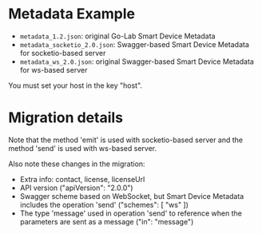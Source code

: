 # Metadata Example

 * `metadata_1.2.json`: original Go-Lab Smart Device Metadata
 * `metadata_socketio_2.0.json`: Swagger-based Smart Device Metadata for socketio-based server
 * `metadata_ws_2.0.json`: original Swagger-based Smart Device Metadata for ws-based server

You must set your host in the key "host".
 
# Migration details

Note that the method 'emit' is used with socketio-based server and the method 'send' is used with ws-based server.
 
Also note these changes in the migration:
 * Extra info: contact, license, licenseUrl
 * API version ("apiVersion": "2.0.0")
 * Swagger scheme based on WebSocket, but Smart Device Metadata includes the operation 'send' ("schemes": [ "ws" ])
 * The type 'message' used in operation 'send' to reference when the parameters are sent as a message ("in": "message")
